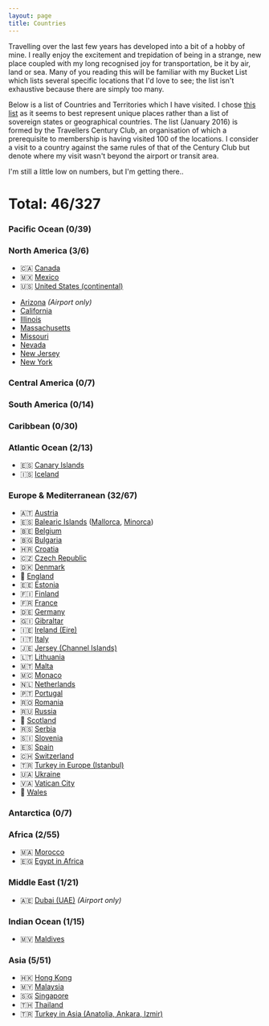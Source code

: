 ```yaml
---
layout: page
title: Countries
---
```


Travelling over the last few years has developed into a bit of a hobby of mine. I really enjoy the excitement and trepidation of being in a strange, new place coupled with my long recognised joy for transportation, be it by air, land or sea. Many of you reading this will be familiar with my Bucket List which lists several specific locations that I'd love to see; the list isn't exhaustive because there are simply too many.

Below is a list of Countries and Territories which I have visited. I chose [this list][1] as it seems to best represent unique places rather than a list of sovereign states or geographical countries. The list (January 2016) is formed by the Travellers Century Club, an organisation of which a prerequisite to membership is having visited 100 of the locations. I consider a visit to a country against the same rules of that of the Century Club but denote where my visit wasn't beyond the airport or transit area.

I'm still a little low on numbers, but I'm getting there..

Total: 46/327
=============


### Pacific Ocean (0/39)

### North America (3/6)

* 🇨🇦 [Canada](/tag/canada)
* 🇲🇽 [Mexico](/tag/mexico)
* 🇺🇸 [United States (continental)](/tag/united-states)
 - [Arizona](/tag/arizona) *(Airport only)*
 - [California](/tag/acalifornia)
 - [Illinois](/tag/illinois)
 - [Massachusetts](/tag/massachusetts)
 - [Missouri](/tag/missouri)
 - [Nevada](/tag/nevada)
 - [New Jersey](/tag/new-jersey)
 - [New York](/tag/new-york)

### Central America (0/7)

### South America (0/14)

### Caribbean (0/30)

### Atlantic Ocean (2/13)

* 🇪🇸 [Canary Islands](/tag/canary-islands)
* 🇮🇸 [Iceland](/tag/iceland)

### Europe & Mediterranean (32/67)

* 🇦🇹 [Austria](/tag/austria)
* 🇪🇸 [Balearic Islands](/tag/balearic-islands) ([Mallorca](/tag/mallorca), [Minorca](/tag/minorca))
* 🇧🇪 [Belgium](/tag/belgium)
* 🇧🇬 [Bulgaria](/tag/bulgaria)
* 🇭🇷 [Croatia](/tag/croatia)
* 🇨🇿 [Czech Republic](/tag/czech-republic)
* 🇩🇰 [Denmark](/tag/denmark)
* 🏴󠁧󠁢󠁥󠁮󠁧󠁿 [England](/tag/england)
* 🇪🇪 [Estonia](/tag/estonia)
* 🇫🇮 [Finland](/tag/finland)
* 🇫🇷 [France](/tag/france)
* 🇩🇪 [Germany](/tag/germany)
* 🇬🇮 [Gibraltar](/tag/gibraltar)
* 🇮🇪 [Ireland (Eire)](/tag/ireland)
* 🇮🇹 [Italy](/tag/italy)
* 🇯🇪 [Jersey (Channel Islands)](/tag/jersey)
* 🇱🇹 [Lithuania](/tag/lithuania)
* 🇲🇹 [Malta](/tag/malta)
* 🇲🇨 [Monaco](/tag/monaco)
* 🇳🇱 [Netherlands](/tag/netherlands)
* 🇵🇹 [Portugal](/tag/portugal)
* 🇷🇴 [Romania](/tag/romania)
* 🇷🇺 [Russia](/tag/russia)
* 🏴󠁧󠁢󠁳󠁣󠁴󠁿 [Scotland](/tag/scotland)
* 🇷🇸 [Serbia](/tag/serbia)
* 🇸🇮 [Slovenia](/tag/slovenia)
* 🇪🇸 [Spain](/tag/spain)
* 🇨🇭 [Switzerland](/tag/switzerland)
* 🇹🇷 [Turkey in Europe (Istanbul)](/tag/turkey)
* 🇺🇦 [Ukraine](/tag/ukraine)
* 🇻🇦 [Vatican City](/tag/vatican-city)
* 🏴󠁧󠁢󠁷󠁬󠁳󠁿 [Wales](/tag/wales)

### Antarctica (0/7)

### Africa (2/55)

* 🇲🇦 [Morocco](/tag/morocco)
* 🇪🇬 [Egypt in Africa](/tag/egypt)

### Middle East (1/21)

* 🇦🇪 [Dubai (UAE)](/tag/dubai) *(Airport only)*

### Indian Ocean (1/15)

* 🇲🇻 [Maldives](/tag/maldives)

### Asia (5/51)

* 🇭🇰 [Hong Kong](/tag/hong-kong)
* 🇲🇾 [Malaysia](blog?tag=malaysia)
* 🇸🇬 [Singapore](/tag/singapore)
* 🇹🇭 [Thailand](/tag/thailand)
* 🇹🇷 [Turkey in Asia (Anatolia, Ankara, Izmir)](/tag/turkey)

[1]: http://travelerscenturyclub.org/countries-and-territories
